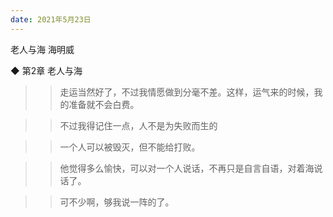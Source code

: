 ```yaml
---
date: 2021年5月23日
---
```


老人与海
海明威


◆ 第2章 老人与海

>> 走运当然好了，不过我情愿做到分毫不差。这样，运气来的时候，我的准备就不会白费。

>> 不过我得记住一点，人不是为失败而生的

>> 一个人可以被毁灭，但不能给打败。

>> 他觉得多么愉快，可以对一个人说话，不再只是自言自语，对着海说话了。

>> 可不少啊，够我说一阵的了。
